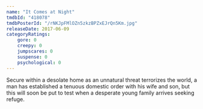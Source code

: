 ```yaml
---
name: "It Comes at Night"
tmdbId: "418078"
tmdbPosterId: "/rNKJpFMlOZn5zkzBPZxEJrQn5Km.jpg"
releaseDate: 2017-06-09
categoryRatings:
    gore: 0
    creepy: 0
    jumpscares: 0
    suspense: 0
    psychological: 0
---
```

Secure within a desolate home as an unnatural threat terrorizes the world, a man has established a tenuous domestic order with his wife and son, but this will soon be put to test when a desperate young family arrives seeking refuge.

